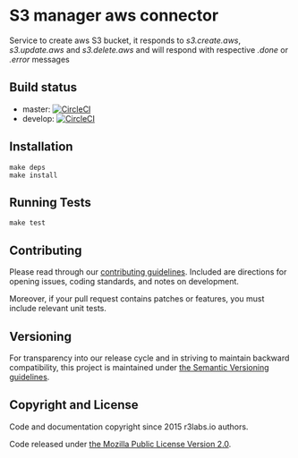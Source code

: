 # S3 manager aws connector

Service to create aws S3 bucket, it responds to *s3.create.aws*, *s3.update.aws* and *s3.delete.aws* and will respond with respective *.done* or *.error* messages

## Build status

* master: [![CircleCI](https://circleci.com/gh/ernestio/s3-all-aws-connector/tree/master.svg?style=svg)](https://circleci.com/gh/ernestio/s3-all-aws-connector/tree/master)
* develop: [![CircleCI](https://circleci.com/gh/ernestio/s3-all-aws-connector/tree/develop.svg?style=svg)](https://circleci.com/gh/ernestio/s3-all-aws-connector/tree/develop)

## Installation

```
make deps
make install
```

## Running Tests

```
make test
```

## Contributing

Please read through our
[contributing guidelines](CONTRIBUTING.md).
Included are directions for opening issues, coding standards, and notes on
development.

Moreover, if your pull request contains patches or features, you must include
relevant unit tests.

## Versioning

For transparency into our release cycle and in striving to maintain backward
compatibility, this project is maintained under [the Semantic Versioning guidelines](http://semver.org/).

## Copyright and License

Code and documentation copyright since 2015 r3labs.io authors.

Code released under
[the Mozilla Public License Version 2.0](LICENSE).
